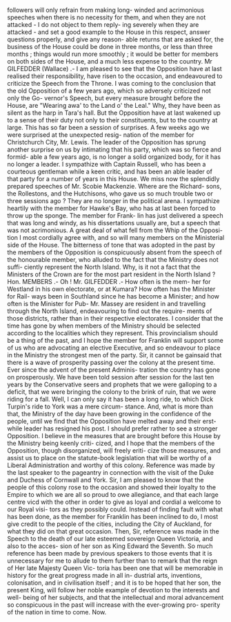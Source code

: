 followers will only refrain from making long- winded and acrimonious speeches when there is no necessity for them, and when they are not attacked - I do not object to them reply- ing severely when they are attacked - and set a good example to the House in this respect, answer questions properly, and give any reason- able returns that are asked for, the business of the House could be done in three months, or less than three months ; things would run more smoothly ; it would be better for members on both sides of the House, and a much less expense to the country. Mr GILFEDDER (Wallace) .- I am pleased to see that the Opposition have at last realised their responsibility, have risen to the occasion, and endeavoured to criticize the Speech from the Throne. I was coming to the conclusion that the old Opposition of a few years ago, which so adversely criticized not only the Go- vernor's Speech, but every measure brought before the House, are "Wearing awa' to the Land o' the Leal." Why, they have been as silent as the harp in Tara's hall. But the Opposition have at last wakened up to a sense of their duty not only to their constituents, but to the country at large. This has so far been a session of surprises. A few weeks ago we were surprised at the unexpected resig- nation of the member for Christchurch City, Mr. Lewis. The leader of the Opposition has sprung another surprise on us by intimating that his party, which was so fierce and formid- able a few years ago, is no longer a solid organized body, for it has no longer a leader. I sympathize with Captain Russell, who has been a courteous gentleman while a keen critic, and has been an able leader of that party for a number of years in this House. We miss now the splendidly prepared speeches of Mr. Scobie Mackenzie. Where are the Richard- sons, the Rollestons, and the Hutchisons, who gave us so much trouble two or three sessions ago ? They are no longer in the political arena. I sympathize heartily with the member for Hawke's Bay, who has at last been forced to throw up the sponge. The member for Frank- lin has just delivered a speech that was long and windy, as his dissertations usually are, but a speech that was not acrimonious. A great deal of what fell from the Whip of the Opposi- tion I most cordially agree with, and so will many members on the Ministerial side of the House. The bitterness of tone that was adopted in the past by the members of the Opposition is conspicuously absent from the speech of the honourable member, who alluded to the fact that the Ministry does not suffi- ciently represent the North Island. Why, is it not a fact that the Ministers of the Crown are for the most part resident in the North Island ? Hon. MEMBERS .- Oh ! Mr. GILFEDDER .- How often is the mem- her for Westland in his own electorate, or at Kumara? How often has the Minister for Rail- ways been in Southland since he has become a Minister; and how often is the Minister for Pub- Mr. Massey are resident in and travelling through the North Island, endeavouring to find out the require- ments of those districts, rather than in their respective electorates. I consider that the time has gone by when members of the Ministry should be selected according to the localities which they represent. This provincialism should be a thing of the past, and I hope the member for Franklin will support some of us who are advocating an elective Executive, and so endeavour to place in the Ministry the strongest men of the party. Sir, it cannot be gainsaid that there is a wave of prosperity passing over the colony at the present time. Ever since the advent of the present Adminis- tration the country has gone on prosperously. We have been told session after session for the last ten years by the Conservative seers and prophets that we were galloping to a deficit, that we were bringing the colony to the brink of ruin, that we were riding for a fall. Well, I can only say it has been a long ride, to which Dick Turpin's ride to York was a mere circum- stance. And, what is more than that, the Ministry of the day have been growing in the confidence of the people, until we find that the Opposition have melted away and their erst- while leader has resigned his post. I should prefer rather to see a stronger Opposition. I believe in the measures that are brought before this House by the Ministry being keenly criti- cized, and I hope that the members of the Opposition, though disorganized, will freely eriti- cize those measures, and assist us to place on the statute-book legislation that will be worthy of a Liberal Administration and worthy of this colony. Reference was made by the last speaker to the pageantry in connection with the visit of the Duke and Duchess of Cornwall and York. Sir, I am pleased to know that the people of this colony rose to the occasion and showed their loyalty to the Empire to which we are all so proud to owe allegiance, and that each large centre vicd with the other in order to give as loyal and cordial a welcome to our Royal visi- tors as they possibly could. Instead of finding fault with what has been done, as the member for Franklin has been inclined to do, I most give credit to the people of the cities, including the City of Auckland, for what they did on that great occasion. Then, Sir, reference was made in the Speech to the death of our late esteemed sovereign Queen Victoria, and also to the acces- sion of her son as King Edward the Seventh. So much reference has been made by previous speakers to those events that it is unnecessary for me to allude to them further than to remark that the reign of Her late Majesty Queen Vic- toria has been one that will be memorable in history for the great progress made in all in- dustrial arts, inventions, colonisation, and in civilisation itself ; and it is to be hoped that her son, the present King, will follow her noble example of devotion to the interests and well- being of her subjects, and that the intellectual and moral advancement so conspicuous in the past will increase with the ever-growing pro- sperity of the nation in time to come. Now. 